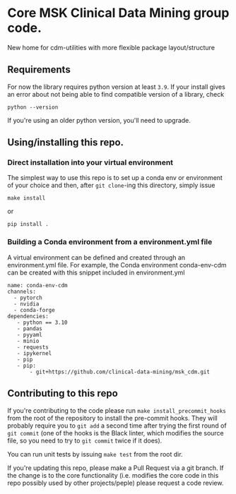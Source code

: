 # Core MSK Clinical Data Mining group code.

New home for cdm-utilities with more flexible package layout/structure


## Requirements

For now the library requires python version at least `3.9`. If your install gives an
error about not being able to find compatible version of a library, check
```
python --version
```
If you're using an older python version, you'll need to upgrade.

## Using/installing this repo.
### Direct installation into your virtual environment
The simplest way to use this repo is to set up a conda env or environment of your choice
and then, after `git clone`-ing this directory, simply issue
```
make install
```
or
```
pip install .
```

### Building a Conda environment from a environment.yml file
A virtual environment can be defined and created through an environment.yml file. For example, the Conda environment conda-env-cdm can be created with this snippet included in environment.yml

```
name: conda-env-cdm
channels:
  - pytorch
  - nvidia
  - conda-forge
dependencies:
   - python == 3.10
   - pandas
   - pyyaml
   - minio
   - requests
   - ipykernel
   - pip
   - pip: 
       - git+https://github.com/clinical-data-mining/msk_cdm.git
```




## Contributing to this repo

If you're contributing to the code please run `make install_precommit_hooks` from the
root of the repository to install the pre-commit hooks. They will probably require you
to `git add` a second time after trying the first round of `git commit` (one of the
hooks is the Black linter, which modifies the source file, so you need to try to
`git commit` twice if it does).

You can run unit tests by issuing `make test` from the root dir.

If you're updating this repo, please make a Pull Request via a git branch. If the change
is to the core functionality (i.e. modifies the core code in this repo possibly used
by other projects/peple) please request a code review.

